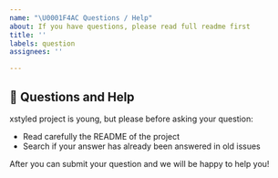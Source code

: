 ```yaml
---
name: "\U0001F4AC Questions / Help"
about: If you have questions, please read full readme first
title: ''
labels: question
assignees: ''

---
```


## 💬 Questions and Help

xstyled project is young, but please before asking your question:

- Read carefully the README of the project
- Search if your answer has already been answered in old issues

After you can submit your question and we will be happy to help you!

